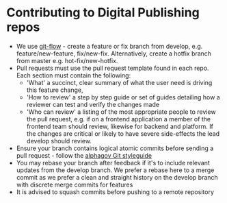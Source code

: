 Contributing to Digital Publishing repos
========================================

* We use [git-flow](https://www.atlassian.com/git/tutorials/comparing-workflows/gitflow-workflow) - create a feature or fix branch from develop, e.g. feature/new-feature, fix/new-fix. Alternatively, create a hotfix branch from master e.g. hot-fix/new-hotfix.
* Pull requests must use the pull request template found in each repo. Each section must contain the following:
  * 'What' a succinct, clear summary of what the user need is driving this feature change,
  * 'How to review' a step by step guide or set of guides detailing how a reviewer can test and verify the changes made
  * 'Who can review' a listing of the most appropriate people to review the pull request, e.g. if on a frontend application a member of the frontend team should review, likewise for backend and platform. If the changes are critical or likely to have severe side-effects the lead develop should review.  
* Ensure your branch contains logical atomic commits before sending a pull request - follow the [alphagov Git styleguide](https://github.com/alphagov/styleguides/blob/master/git.md)
* You may rebase your branch after feedback if it's to include relevant updates from the develop branch. We prefer a rebase here to a merge commit as we
prefer a clean and straight history on the develop branch with discrete merge commits for features
* It is advised to squash commits before pushing to a remote repository 
